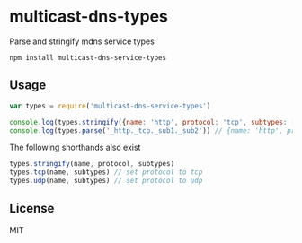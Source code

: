 # multicast-dns-types

Parse and stringify mdns service types

```
npm install multicast-dns-service-types
```

## Usage

``` js
var types = require('multicast-dns-service-types')

console.log(types.stringify({name: 'http', protocol: 'tcp', subtypes: ['sub1', 'sub2']})) // _http._tcp._sub1._sub2
console.log(types.parse('_http._tcp._sub1._sub2')) // {name: 'http', protocol: 'tcp', subtypes: ['sub1', 'sub2']}
```

The following shorthands also exist

``` js
types.stringify(name, protocol, subtypes)
types.tcp(name, subtypes) // set protocol to tcp
types.udp(name, subtypes) // set protocol to udp
```

## License

MIT
